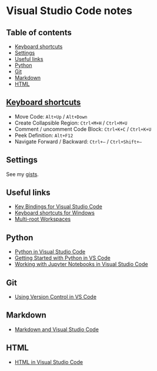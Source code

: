 # Visual Studio Code notes <!-- omit in toc -->

## Table of contents <!-- omit in toc -->

- [Keyboard shortcuts](#keyboard-shortcuts)
- [Settings](#settings)
- [Useful links](#useful-links)
- [Python](#python)
- [Git](#git)
- [Markdown](#markdown)
- [HTML](#html)

## [Keyboard shortcuts](https://vslive.com/Blogs/News-and-Tips/2015/04/5-VS-Keyboard-Shortcuts.aspx)

* Move Code: `Alt+Up` / `Alt+Down`
* Create Collapsible Region: `Ctrl+M+H` / `Ctrl+M+U`
* Comment / uncomment Code Block: `Ctrl+K+C` / `Ctrl+K+U`
* Peek Definition: `Alt+F12`
* Navigate Forward / Backward: `Ctrl+–` / `Ctrl+Shift+–` 

## Settings

See my [gists](https://gist.github.com/nmstreethran).

## Useful links 

* [Key Bindings for Visual Studio Code](https://code.visualstudio.com/docs/getstarted/keybindings)
* [Keyboard shortcuts for Windows](https://code.visualstudio.com/shortcuts/keyboard-shortcuts-windows.pdf)
* [Multi-root Workspaces](https://code.visualstudio.com/docs/editor/multi-root-workspaces)

## Python

* [Python in Visual Studio Code](https://code.visualstudio.com/docs/languages/python#_install-python-and-the-python-extension)
* [Getting Started with Python in VS Code](https://code.visualstudio.com/docs/python/python-tutorial)
* [Working with Jupyter Notebooks in Visual Studio Code](https://code.visualstudio.com/docs/python/jupyter-support)

## Git

* [Using Version Control in VS Code](https://code.visualstudio.com/Docs/editor/versioncontrol)

## Markdown

* [Markdown and Visual Studio Code](https://code.visualstudio.com/docs/languages/markdown)

## HTML

* [HTML in Visual Studio Code](https://code.visualstudio.com/docs/languages/html)
